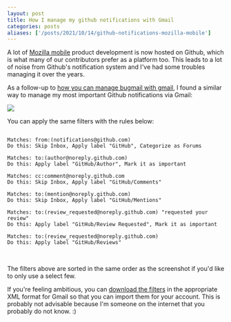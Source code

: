 ```yaml
---
layout: post
title: How I manage my github notifications with Gmail
categories: posts
aliases: ['/posts/2021/10/14/github-notifications-mozilla-mobile']
---
```


A lot of [Mozilla mobile][3] product development is now hosted on Github, which is what many of our contributors prefer as a platform too. This leads to a lot of noise from Github's notification system and I've had some troubles managing it over the years.

As a follow-up to [how you can manage bugmail with gmail][0], I found a similar way to manage my most important Github notifications via Gmail:

![][1]

You can apply the same filters with the rules below:

```

Matches: from:(notifications@github.com)
Do this: Skip Inbox, Apply label "GitHub", Categorize as Forums

Matches: to:(author@noreply.github.com)
Do this: Apply label "GitHub/Author", Mark it as important

Matches: cc:comment@noreply.github.com
Do this: Skip Inbox, Apply label "GitHub/Comments"

Matches: to:(mention@noreply.github.com)
Do this: Skip Inbox, Apply label "GitHub/Mentions"

Matches: to:(review_requested@noreply.github.com) "requested your review"
Do this: Apply label "GitHub/Review Requested", Mark it as important

Matches: to:(review_requested@noreply.github.com)
Do this: Apply label "GitHub/Reviews"

```
<br>

The filters above are sorted in the same order as the screenshot if you'd like to only use a select few.

If you're feeling ambitious, you can [download the filters][2] in the appropriate XML format for Gmail so that you can import them for your account. This is probably not advisable because I'm someone on the internet that you probably do not know. :)

[0]: https://blog.margaretleibovic.com/2012/09/21/how-i-manage-my-bugmail-with-gmail.html
[1]: /images/20211014/gmail-sidebar.png
[2]: /images/20211014/mailFilters.xml
[3]: https://github.com/mozilla-mobile/
